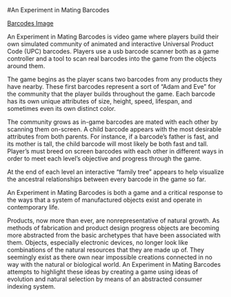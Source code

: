 #An Experiment in Mating Barcodes

[Barcodes Image](barcode_collage.jpg)

An Experiment in Mating Barcodes is video game where players build their own simulated 
community of animated and interactive Universal Product Code (UPC) barcodes. Players 
use a usb barcode scanner both as a game controller and a tool to scan real barcodes 
into the game from the objects around them. 

The game begins as the player scans two barcodes from any products they have nearby. 
These first barcodes represent a sort of “Adam and Eve” for the community that the 
player builds throughout the game. Each barcode has its own unique attributes of size,
 height, speed, lifespan, and sometimes even its own distinct color. 

The community grows as in-game barcodes are mated with each other by scanning 
them on-screen. A child barcode appears with the most desirable attributes from 
both parents. For instance, if a barcode’s father is fast, and its mother is tall, the
 child barcode will most likely be both fast and tall. Player’s must breed on screen 
 barcodes with each other in different ways in order to meet each level’s objective 
 and progress through the game. 

At the end of each level an interactive “family tree” appears to help visualize 
the ancestral relationships between every barcode in the game so far.

An Experiment in Mating Barcodes is both a game and a critical response to the
 ways that a system of manufactured objects exist and operate in contemporary life. 

Products, now more than ever, are nonrepresentative of natural growth. As methods of
fabrication and product design progress objects are becoming more abstracted from 
the basic archetypes that have been associated with them. Objects, especially electronic
 devices, no longer look like combinations of the natural resources that they are made 
 up of. They seemingly exist as there own near impossible creations connected in no way 
 with the natural or biological world. An Experiment in Mating Barcodes attempts to 
 highlight these ideas by creating a game using ideas of evolution and natural selection 
 by means of an abstracted consumer indexing system. 
